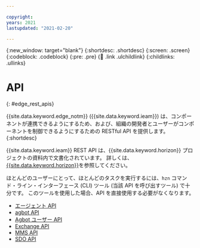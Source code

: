```yaml
---

copyright:
years: 2021
lastupdated: "2021-02-20"

---
```


{:new_window: target="blank"}
{:shortdesc: .shortdesc}
{:screen: .screen}
{:codeblock: .codeblock}
{:pre: .pre}
{:child: .link .ulchildlink}
{:childlinks: .ullinks}

# API
{: #edge_rest_apis}

{{site.data.keyword.edge_notm}} ({{site.data.keyword.ieam}}) は、コンポーネントが連携できるようにするため、および、組織の開発者とユーザーがコンポーネントを制御できるようにするための  RESTful API を提供します。
{:shortdesc}

{{site.data.keyword.ieam}} REST API は、{{site.data.keyword.horizon}} プロジェクトの資料内で文書化されています。 詳しくは、[{{site.data.keyword.horizon}}](https://github.com/open-horizon)を参照してください。

ほとんどのユーザーにとって、ほとんどのタスクを実行するには、`hzn` コマンド・ライン・インターフェース (CLI) ツール (当該 API を呼び出すツール) で十分です。 このツールを使用した場合、API を直接使用する必要がなくなります。

* [エージェント API](agent_api.md)
* [agbot API](agbot_api.md)
* [Agbot ユーザー API](agbot_secure_api.html)
* [Exchange API](exchange_swagger.html)
* [MMS API](mms_swagger.html)
* [SDO API](sdo_swagger.html)
